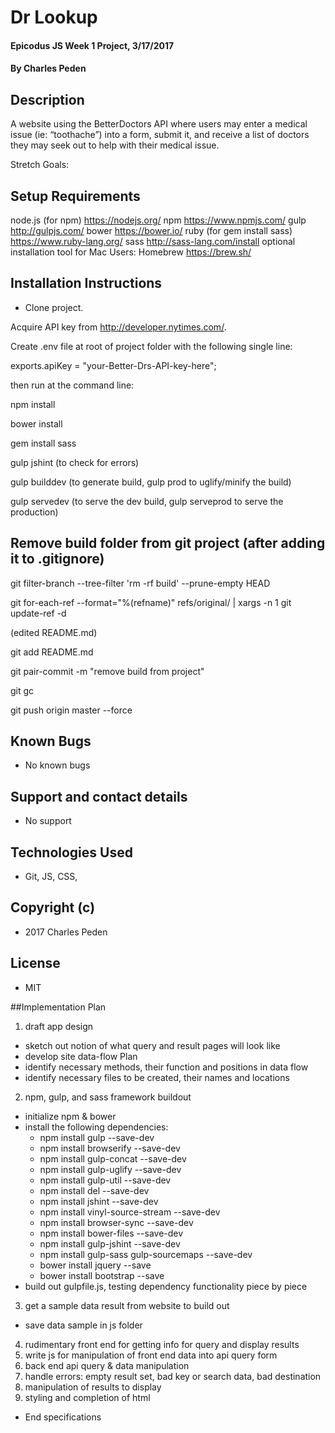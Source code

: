 # Dr Lookup

#### Epicodus JS Week 1 Project, 3/17/2017

#### By Charles Peden

## Description

A website using the BetterDoctors API where users may enter a medical issue (ie: “toothache”) into a form, submit it, and receive a list of doctors they may seek out to help with their medical issue.

Stretch Goals:


## Setup Requirements
node.js (for npm)  https://nodejs.org/
npm https://www.npmjs.com/
gulp http://gulpjs.com/
bower https://bower.io/
ruby (for gem install sass) https://www.ruby-lang.org/
sass http://sass-lang.com/install
optional installation tool for Mac Users: Homebrew https://brew.sh/


## Installation Instructions
* Clone project.

Acquire API key from http://developer.nytimes.com/.

Create .env file at root of project folder with the following single line:

exports.apiKey = "your-Better-Drs-API-key-here";

then run at the command line:

npm install

bower install

gem install sass

gulp jshint (to check for errors)

gulp builddev (to generate build, gulp prod to uglify/minify the build)

gulp servedev (to serve the dev build, gulp serveprod to serve the production)

## Remove build folder from git project (after adding it to .gitignore)

git filter-branch --tree-filter 'rm -rf build' --prune-empty HEAD

git for-each-ref --format="%(refname)" refs/original/ | xargs -n 1 git update-ref -d

(edited README.md)

git add README.md

git pair-commit -m "remove build from project"

git gc

git push origin master --force


## Known Bugs
* No known bugs

## Support and contact details
* No support

## Technologies Used
* Git, JS, CSS,

## Copyright (c)
* 2017 Charles Peden

## License
* MIT

##Implementation Plan
1. draft app design
  * sketch out notion of what query and result pages will look like
  * develop site data-flow Plan
  * identify necessary methods, their function and positions in data flow
  * identify necessary files to be created, their names and locations
2. npm, gulp, and sass framework buildout
  * initialize npm & bower
  * install the following dependencies:
      * npm install gulp --save-dev
      * npm install browserify --save-dev
      * npm install gulp-concat --save-dev
      * npm install gulp-uglify --save-dev
      * npm install gulp-util --save-dev
      * npm install del --save-dev
      * npm install jshint --save-dev
      * npm install vinyl-source-stream --save-dev
      * npm install browser-sync --save-dev
      * npm install bower-files --save-dev
      * npm install gulp-jshint --save-dev
      * npm install gulp-sass gulp-sourcemaps --save-dev
      * bower install jquery --save
      * bower install bootstrap --save
  * build out gulpfile.js, testing dependency functionality piece by piece
3. get a sample data result from website to build out
  * save data sample in js folder
4. rudimentary front end for getting info for query and display results
5. write js for manipulation of front end data into api query form
6. back end api query & data manipulation
7. handle errors: empty result set, bad key or search data, bad destination
8. manipulation of results to display
9. styling and completion of html



* End specifications
